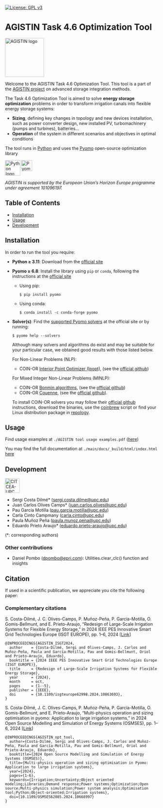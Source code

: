 [![License: GPL v3](https://img.shields.io/badge/License-GPLv3-blue.svg)](https://www.gnu.org/licenses/gpl-3.0)

# AGISTIN Task 4.6 Optimization Tool

[<img src="https://www.agistin.eu/wp-content/uploads/2022/10/AGISTIN_logo_1.png" height="128px" align="center" alt="AGISTIN logo">](https://www.agistin.eu)

Welcome to the AGISTIN Task 4.6 Optimization Tool. This tool is a part of the [AGISTIN project](https://www.agistin.eu) on advanced storage integration methods.

The Task 4.6 Optimization Tool is aimed to solve **energy storage optimization** problems in order to transform irrigation canals into flexible energy storage systems:
* **Sizing**, defining key changes in topology and new devices installation, such as power converter design, new installed PV, turbomachinery (pumps and turbines), batteries... 
* **Operation** of the system in different scenarios and objectives in optimal conditions

The tool runs in [Python](https://www.python.org/) and uses the [Pyomo](http://www.pyomo.org/) open-source optimization library

[<img src="https://www.python.org/static/img/python-logo.png" height="50px" align="left" alt="Python logo">](https://www.python.org/) [<img src="https://pyomo.readthedocs.io/en/stable/_images/PyomoNewBlue3.png" height="36px" align="left" alt="Pyomo logo">](http://www.pyomo.org/)

<br>
<br>
<br>

*AGISTIN is supported by the European Union’s Horizon Europe programme under agreement 101096197.*

## Table of Contents

- [Installation](#installation)
- [Usage](#usage)
- [Development](#development)

## Installation

In order to run the tool you require:
* **Python $\geq$ 3.11**: Download from the [official site](https://www.python.org/downloads/)
* **Pyomo $\geq$ 6.8**: Install the library using ``pip`` or ``conda``, following the instructions at the [official site](https://pyomo.readthedocs.io/en/stable/getting_started/installation.html)
	* Using pip:
		```
		$ pip install pyomo
		```
	* Using conda:
		```
		$ conda install -c conda-forge pyomo
		```
* **Solver(s)**: Find the [supported Pyomo solvers](https://pyomo.readthedocs.io/en/stable/explanation/solvers/index.html) at the official site or by running:
	```
	$ pyomo help --solvers
	```
  	Although many solvers and algorithms do exist and may be suitable for your particular case, we obtained good results with those listed below.

	For Non-Linear Problems (NLP):
	* COIN-OR [Interior Point Optimizer (Ipopt)](https://coin-or.github.io/Ipopt/), (see the [official github](https://github.com/coin-or/Ipopt))

	For Mixed Integer Non-Linear Problems (MINLP):
	* COIN-OR [Bonmin algorithms](https://coin-or.github.io/Bonmin/), (see the [official github](https://github.com/coin-or/Bonmin))
 	* COIN-OR [Couenne](https://www.coin-or.org/Couenne/), (see the [official github](https://github.com/coin-or/Couenne)).

   	To install COIN-OR solvers you may follow their [official github](https://github.com/coin-or) instructions, download the binaries, use the [coinbrew](https://coin-or.github.io/coinbrew/) script or find your Linux distribution package in [repology](https://repology.org/project/coin-or-bonmin/versions).

	

## Usage

Find usage examples at ``./AGISTIN tool usage examples.pdf`` ([here](./AGISTIN%20tool%20usage%20examples.pdf))

You may find the full documentation at ``./main/docs/_build/html/index.html`` [here](./main/docs/_build/html/index.html)

## Development

[<img src="https://citcea.upc.edu/ca/shared/logos/citcea.png" height="48px" align="center" alt="CITCEA-UPC logo">](https://citcea.upc.edu/ca)
* Sergi Costa Dilmé* (sergi.costa.dilme@upc.edu)
* Juan Carlos Olives Camps* (juan.carlos.olives@upc.edu)
* Pau García Motilla (pau.garcia.motilla@upc.edu)
* Carla Cinto Campmany (carla.cinto@upc.edu)
* Paula Muñoz Peña (paula.munoz.pena@upc.edu)
* Eduardo Prieto Araujo* (eduardo.prieto-araujo@upc.edu)

(*: corresponding authors)

### Other contributions
* Daniel Pombo (dpombo@epri.com): Utilities.clear_clc() function and insights 

## Citation

If used in a scientific publication, we appreciate you cite the following paper:

### Complementary citations

S. Costa-Dilmé, J. C. Olives-Camps, P. Muñoz-Peña, P. García-Motilla, O. Gomis-Bellmunt, and E. Prieto-Araujo, “Redesign of Large-Scale Irrigation Systems for Flexible Energy Storage,”
in 2024 IEEE PES Innovative Smart Grid Technologies Europe (ISGT EUROPE), pp. 1–6, 2024 [[Link](https://www.doi.org/10.1109/isgteurope62998.2024.10863693)]

```
@INPROCEEDINGS{AGISTIN_ISGT2024,
  author    = {Costa-Dilmé, Sergi and Olives-Camps, J. Carlos and Muñoz-Peña, Paula and García-Motilla, Pau and Gomis-Bellmunt, Oriol and Prieto-Araujo, Eduardo},
  booktitle = {2024 IEEE PES Innovative Smart Grid Technologies Europe (ISGT EUROPE)},
  title     = {Redesign of Large-Scale Irrigation Systems for Flexible Energy Storage},
  year      = {2024},
  month     = oct,
  pages     = {1--5},
  publisher = {IEEE},
  doi       = {10.1109/isgteurope62998.2024.10863693},
}
```

S. Costa-Dilmé, J. C. Olives-Camps, P. Muñoz-Peña, P. García-Motilla, O. Gomis-Bellmunt, and E. Prieto-Araujo, “Multi-physics operation and sizing optimisation in pyomo: Application to large irrigation systems,”
in 2024 Open Source Modelling and Simulation of Energy Systems (OSMSES), pp. 1–6, 2024 [[Link](https://www.doi.org/10.1109/OSMSES62085.2024.10668997)]

```
@INPROCEEDINGS{AGISTIN_opt_tool,
  author={Costa-Dilmé, Sergi and Olives-Camps, J. Carlos and Muñoz-Peña, Paula and García-Motilla, Pau and Gomis-Bellmunt, Oriol and Prieto-Araujo, Eduardo},
  booktitle={2024 Open Source Modelling and Simulation of Energy Systems (OSMSES)}, 
  title={Multi-physics operation and sizing optimisation in Pyomo: Application to large irrigation systems}, 
  year={2024},
  pages={1-6},
  keywords={Irrigation;Uncertainty;Object oriented modeling;Libraries;Demand response;Power systems;Optimization;Open source;Multi-physics simulation;Power system analysis;Optimisation tool;Python;Object-oriented;Irrigation systems},
  doi={10.1109/OSMSES62085.2024.10668997}
}
```
